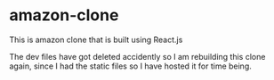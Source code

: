 # amazon-clone
This is amazon clone that is built using React.js


The dev files have got deleted accidently so I am rebuilding this clone again, since I had the static files so I have hosted it for time being.

